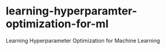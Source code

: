# learning-hyperparamter-optimization-for-ml
Learning Hyperparameter Optimization for Machine Learning
